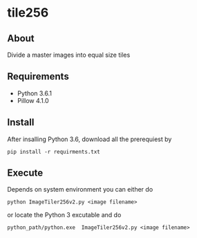# tile256

## About
Divide a master images into equal size tiles

## Requirements
* Python 3.6.1
* Pillow 4.1.0

## Install
After insalling Python 3.6, download all the prerequiest by
```
pip install -r requirments.txt
```
    
## Execute
Depends on system environment you can either do
```
python ImageTiler256v2.py <image filename>
```
or locate the Python 3 excutable and do
```
python_path/python.exe  ImageTiler256v2.py <image filename>
```
